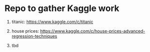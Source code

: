 # Repo to gather Kaggle work

1) titanic: https://www.kaggle.com/c/titanic

2) house prices: https://www.kaggle.com/c/house-prices-advanced-regression-techniques

3) tbd
